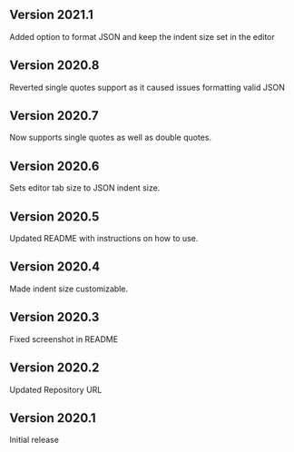 ## Version 2021.1
Added option to format JSON and keep the indent size set in the editor

## Version 2020.8
Reverted single quotes support as it caused issues formatting valid JSON

## Version 2020.7
Now supports single quotes as well as double quotes.

## Version 2020.6
Sets editor tab size to JSON indent size.

## Version 2020.5
Updated README with instructions on how to use.

## Version 2020.4
Made indent size customizable.

## Version 2020.3
Fixed screenshot in README

## Version 2020.2

Updated Repository URL

## Version 2020.1

Initial release
